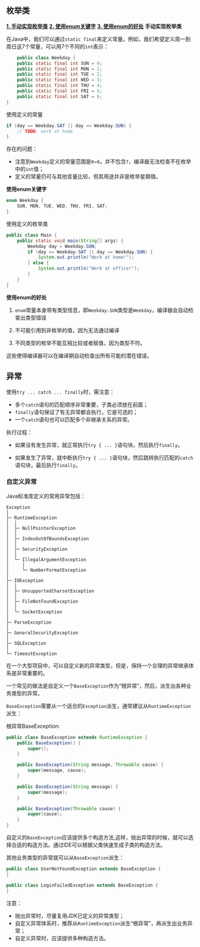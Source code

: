 ## 枚举类
[**1. 手动实现枚举类**](#手动实现枚举类)
[**2. 使用enum关键字**](#使用enum关键字)
[**3. 使用enum的好处**](#使用enum的好处)
<span id="手动实现枚举类" style="font-weight:bold">手动实现枚举类</span>

在Java中，我们可以通过`static final`来定义常量。例如，我们希望定义周一到周日这7个常量，可以用7个不同的`int`表示：

```java
	public class Weekday {
    public static final int SUN = 0;
    public static final int MON = 1;
    public static final int TUE = 2;
    public static final int WED = 3;
    public static final int THU = 4;
    public static final int FRI = 5;
    public static final int SAT = 6;
}
```

使用定义的常量

```java
if (day == Weekday.SAT || day == Weekday.SUN) {
    // TODO: work at home
}
```

存在的问题：

- 注意到`Weekday`定义的常量范围是`0`~`6`，并不包含`7`，编译器无法检查不在枚举中的`int`值；
- 定义的常量仍可与其他变量比较，但其用途并非是枚举星期值。

<span id="使用enum关键字" style="font-weight:bold">使用enum关键字</span>

```java
enum Weekday {
    SUN, MON, TUE, WED, THU, FRI, SAT;
}
```

使用定义的枚举类

```java
public class Main {
    public static void main(String[] args) {
        Weekday day = Weekday.SUN;
        if (day == Weekday.SAT || day == Weekday.SUN) {
            System.out.println("Work at home!");
        } else {
            System.out.println("Work at office!");
        }
    }
}
```

**使用enum的好处**

1. `enum`常量本身带有类型信息，即`Weekday.SUN`类型是`Weekday`，编译器会自动检查出类型错误

2. 不可能引用到非枚举的值，因为无法通过编译

3. 不同类型的枚举不能互相比较或者赋值，因为类型不符。

这些使得编译器可以在编译期自动检查出所有可能的潜在错误。

## 异常

使用`try ... catch ... finally`时，需注意：

- 多个`catch`语句的匹配顺序非常重要，子类必须放在前面；
- `finally`语句保证了有无异常都会执行，它是可选的；
- 一个`catch`语句也可以匹配多个非继承关系的异常。

执行过程：

+ 如果没有发生异常，就正常执行`try { ... }`语句块，然后执行`finally`。

+ 如果发生了异常，就中断执行`try { ... }`语句块，然后跳转执行匹配的`catch`语句块，最后执行`finally`。

### 自定义异常

Java标准库定义的常用异常包括：

```ascii
Exception
│
├─ RuntimeException
│  │
│  ├─ NullPointerException
│  │
│  ├─ IndexOutOfBoundsException
│  │
│  ├─ SecurityException
│  │
│  └─ IllegalArgumentException
│     │
│     └─ NumberFormatException
│
├─ IOException
│  │
│  ├─ UnsupportedCharsetException
│  │
│  ├─ FileNotFoundException
│  │
│  └─ SocketException
│
├─ ParseException
│
├─ GeneralSecurityException
│
├─ SQLException
│
└─ TimeoutException
```

在一个大型项目中，可以自定义新的异常类型，但是，保持一个合理的异常继承体系是非常重要的。

一个常见的做法是自定义一个`BaseException`作为“根异常”，然后，派生出各种业务类型的异常。

`BaseException`需要从一个适合的`Exception`派生，通常建议从`RuntimeException`派生：

根异常BaseException:

```java
public class BaseException extends RuntimeException {
    public BaseException() {
        super();
    }

    public BaseException(String message, Throwable cause) {
        super(message, cause);
    }

    public BaseException(String message) {
        super(message);
    }

    public BaseException(Throwable cause) {
        super(cause);
    }
}

```

自定义的`BaseException`应该提供多个构造方法,这样，抛出异常的时候，就可以选择合适的构造方法。通过IDE可以根据父类快速生成子类的构造方法。

其他业务类型的异常就可以从`BaseException`派生：

```java
public class UserNotFoundException extends BaseException {
}

public class LoginFailedException extends BaseException {
}
```

注意：

- 抛出异常时，尽量复用JDK已定义的异常类型；
- 自定义异常体系时，推荐从`RuntimeException`派生“根异常”，再派生出业务异常；
- 自定义异常时，应该提供多种构造方法。


